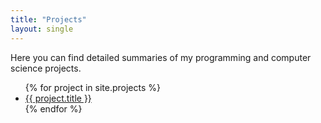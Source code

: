 ```yaml
---
title: "Projects"
layout: single
---
```



Here you can find detailed summaries of my programming and computer science projects.

<ul>
  {% for project in site.projects %}
    <li><a href="{{ project.url }}">{{ project.title }}</a></li>
  {% endfor %}
</ul>
